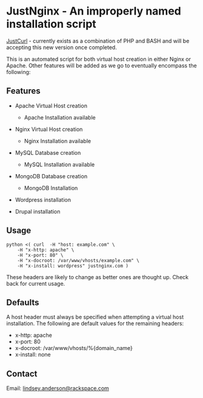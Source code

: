JustNginx - An improperly named installation script
================================

[JustCurl](http://justcurl.com/) - currently exists as a combination of PHP and BASH and will be accepting this new version once completed.

This is an automated script for both virtual host creation in either Nginx or Apache. Other features will be added as we go to eventually encompass the following:

Features
-------------------------
* Apache Virtual Host creation
	+ Apache Installation available

* Nginx Virtual Host creation
	+ Nginx Installation available

* MySQL Database creation
	+ MySQL Installation available

* MongoDB Database creation
	 + MongoDB Installation

* Wordpress installation
* Drupal installation

Usage 
-------------------------

	python <( curl 	-H "host: example.com" \
		-H "x-http: apache" \
		-H "x-port: 80" \
		-H "x-docroot: /var/www/vhosts/example.com" \
		-H "x-install: wordpress" justnginx.com )


These headers are likely to change as better ones are thought up.  Check back for current usage. 

Defaults
-------------------------

A host header must always be specified when attempting a virtual host installation.  The following are default values for the remaining headers:

* x-http:    apache 
* x-port:    80
* x-docroot: /var/www/vhosts/%{domain_name}
* x-install: none


Contact
-------------------------

Email: lindsey.anderson@rackspace.com
